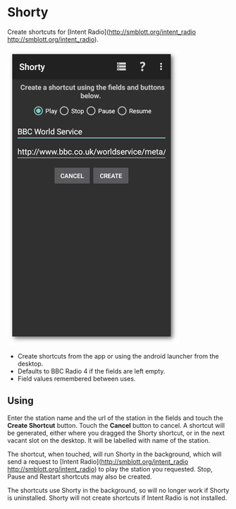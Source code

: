 # Shorty

Create shortcuts for [Intent Radio](http://smblott.org/intent_radio
http://smblott.org/intent_radio).

![](https://github.com/billthefarmer/billthefarmer.github.io/raw/master/images/Shorty.png)

 * Create shortcuts from the app or using the android launcher from
   the desktop.
 * Defaults to BBC Radio 4 if the fields are left empty.
 * Field values remembered between uses.

## Using

Enter the station name and the url of the station in the fields and
touch the **Create Shortcut** button. Touch the **Cancel** button to
cancel. A shortcut will be generated, either where you dragged the
Shorty shortcut, or in the next vacant slot on the desktop. It will be
labelled with name of the station.

The shortcut, when touched, will run Shorty in the background, which
will send a request to [Intent Radio](http://smblott.org/intent_radio
http://smblott.org/intent_radio) to play the station you
requested. Stop, Pause and Restart shortcuts may also be created.

The shortcuts use Shorty in the background, so will no longer work if
Shorty is uninstalled. Shorty will not create shortcuts if Intent
Radio is not installed.
